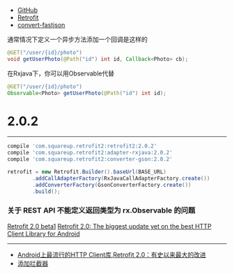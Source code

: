 - [GitHub](https://github.com/square/retrofit)
- [Retrofit](http://square.github.io/retrofit/)
- [convert-fastjson](https://github.com/ligboy/retrofit-converter-fastjson)

通常情况下定义一个异步方法添加一个回调是这样的

```java
@GET("/user/{id}/photo")
void getUserPhoto(@Path("id") int id, Callback<Photo> cb);
```

在Rxjava下，你可以用Observable代替

```java
@GET("/user/{id}/photo")
Observable<Photo> getUserPhoto(@Path("id") int id);
```

# 2.0.2

---

```groovy
compile 'com.squareup.retrofit2:retrofit2:2.0.2'
compile 'com.squareup.retrofit2:adapter-rxjava:2.0.2'
compile 'com.squareup.retrofit2:converter-gson:2.0.2'
```

```java
retrofit = new Retrofit.Builder().baseUrl(BASE_URL)
        .addCallAdapterFactory(RxJavaCallAdapterFactory.create())
        .addConverterFactory(GsonConverterFactory.create())
        .build();
```

### 关于 REST API 不能定义返回类型为 rx.Observable<T> 的问题

[Retrofit 2.0 beta1][rx1] [Retrofit 2.0: The biggest update yet on the best HTTP Client Library for Android][rx2]

[rx1]:http://stackoverflow.com/questions/32311334/retrofit-2-0-beta1 'stack overflow'
[rx2]:http://inthecheesefactory.com/blog/retrofit-2.0/en


---

- [Android上最流行的HTTP Client库,Retrofit 2.0：有史以来最大的改进][1]
- [添加拦截器](http://blog.csdn.net/brokge/article/details/50731301)

[1]:http://www.open-open.com/news/view/1c265f